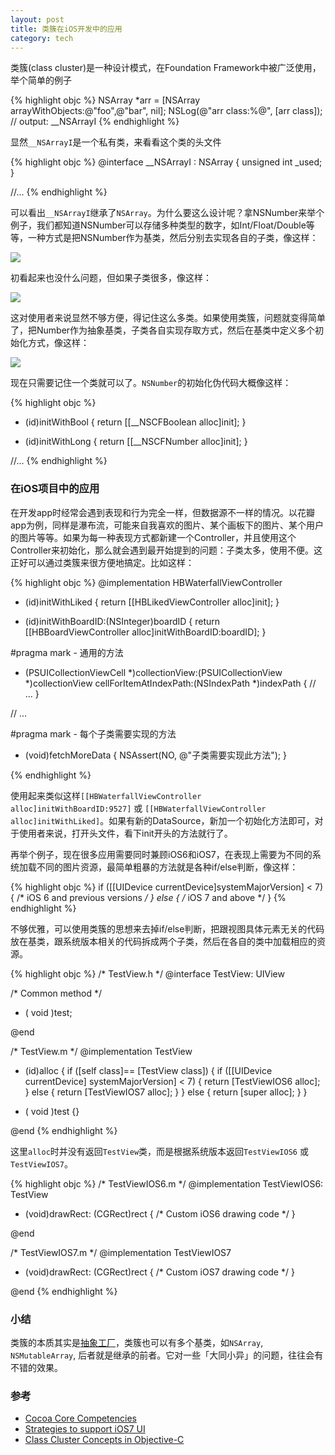 ```yaml
---
layout: post
title: 类簇在iOS开发中的应用
category: tech
---
```


类簇(class cluster)是一种设计模式，在Foundation Framework中被广泛使用，举个简单的例子

{% highlight objc %}
NSArray *arr = [NSArray arrayWithObjects:@"foo",@"bar", nil];
NSLog(@"arr class:%@", [arr class]);
// output: __NSArrayI
{% endhighlight %}

显然`__NSArrayI`是一个私有类，来看看这个类的头文件

{% highlight objc %}
@interface __NSArrayI : NSArray {
    unsigned int _used;
}

//...
{% endhighlight %}

可以看出`__NSArrayI`继承了`NSArray`。为什么要这么设计呢？拿NSNumber来举个例子，我们都知道NSNumber可以存储多种类型的数字，如Int/Float/Double等等，一种方式是把NSNumber作为基类，然后分别去实现各自的子类，像这样：

![](https://developer.apple.com/library/ios/documentation/general/conceptual/CocoaEncyclopedia/Art/cluster1.gif)

初看起来也没什么问题，但如果子类很多，像这样：

![](https://developer.apple.com/library/ios/documentation/general/conceptual/CocoaEncyclopedia/Art/cluster2.gif)

这对使用者来说显然不够方便，得记住这么多类。如果使用类簇，问题就变得简单了，把Number作为抽象基类，子类各自实现存取方式，然后在基类中定义多个初始化方式，像这样：

![](https://developer.apple.com/library/ios/documentation/general/conceptual/CocoaEncyclopedia/Art/cluster3.gif)

现在只需要记住一个类就可以了。`NSNumber`的初始化伪代码大概像这样：

{% highlight objc %}
- (id)initWithBool
{
	return [[__NSCFBoolean alloc]init];
}

- (id)initWithLong
{
	return [[__NSCFNumber alloc]init];
}

//...
{% endhighlight %}

### 在iOS项目中的应用

在开发app时经常会遇到表现和行为完全一样，但数据源不一样的情况。以花瓣app为例，同样是瀑布流，可能来自我喜欢的图片、某个画板下的图片、某个用户的图片等等。如果为每一种表现方式都新建一个Controller，并且使用这个Controller来初始化，那么就会遇到最开始提到的问题：子类太多，使用不便。这正好可以通过类簇来很方便地搞定。比如这样：

{% highlight objc %}
@implementation HBWaterfallViewController
- (id)initWithLiked
{
	return [[HBLikedViewController alloc]init];
}

- (id)initWithBoardID:(NSInteger)boardID
{
	return [[HBBoardViewController alloc]initWithBoardID:boardID];
}

#pragma mark - 通用的方法

- (PSUICollectionViewCell *)collectionView:(PSUICollectionView *)collectionView
                    cellForItemAtIndexPath:(NSIndexPath *)indexPath
{
	// ...
}

// ...

#pragma mark - 每个子类需要实现的方法

- (void)fetchMoreData
{
    NSAssert(NO, @"子类需要实现此方法");
}

{% endhighlight %}

使用起来类似这样`[[HBWaterfallViewController alloc]initWithBoardID:9527]` 或 `[[HBWaterfallViewController alloc]initWithLiked]`。如果有新的DataSource，新加一个初始化方法即可，对于使用者来说，打开头文件，看下init开头的方法就行了。

再举个例子，现在很多应用需要同时兼顾iOS6和iOS7，在表现上需要为不同的系统加载不同的图片资源，最简单粗暴的方法就是各种if/else判断，像这样：

{% highlight objc %}
if ([[UIDevice currentDevice]systemMajorVersion] < 7)
{
    /* iOS 6 and previous versions */
}
else
{
    /* iOS 7 and above */
}
{% endhighlight %}

不够优雅，可以使用类簇的思想来去掉if/else判断，把跟视图具体元素无关的代码放在基类，跟系统版本相关的代码拆成两个子类，然后在各自的类中加载相应的资源。

{% highlight objc %}
/* TestView.h */
@interface TestView: UIView

/* Common method */
- ( void )test;

@end

/* TestView.m */
@implementation TestView

+ (id)alloc
{
    if ([self class]== [TestView class])
    {
        if ([[UIDevice currentDevice] systemMajorVersion] < 7)
        {
            return [TestViewIOS6 alloc];
        }
        else
        {
            return [TestViewIOS7 alloc];
        }
    }
    else
    {
        return [super alloc];
    }
}

- ( void )test
{}

@end
{% endhighlight %}

这里`alloc`时并没有返回`TestView`类，而是根据系统版本返回`TestViewIOS6` 或 `TestViewIOS7`。

{% highlight objc %}
/* TestViewIOS6.m */
@implementation TestViewIOS6: TestView

- (void)drawRect: (CGRect)rect
{
    /* Custom iOS6 drawing code */
}

@end

/* TestViewIOS7.m */
@implementation TestViewIOS7

- (void)drawRect: (CGRect)rect
{
    /* Custom iOS7 drawing code */
}

@end
{% endhighlight %}

### 小结

类簇的本质其实是[抽象工厂](http://zh.wikipedia.org/wiki/%E6%8A%BD%E8%B1%A1%E5%B7%A5%E5%8E%82)，类簇也可以有多个基类，如`NSArray`, `NSMutableArray`, 后者就是继承的前者。它对一些「大同小异」的问题，往往会有不错的效果。

### 参考

* [Cocoa Core Competencies](https://developer.apple.com/library/mac/documentation/general/conceptual/devpedia-cocoacore/ClassCluster.html)
* [Strategies to support iOS7 UI](http://www.noxeos.com/2013/06/18/strategies-support-ios7-ui/)
* [Class Cluster Concepts in Objective-C](https://developer.apple.com/library/ios/documentation/general/conceptual/CocoaEncyclopedia/ClassClusters/ClassClusters.html)
